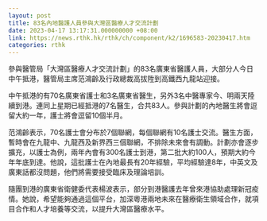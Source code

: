 ```yaml
---
layout: post
title: 83名內地醫護人員參與大灣區醫療人才交流計劃
date: 2023-04-17 13:17:31.000000000 +08:00
link: https://news.rthk.hk/rthk/ch/component/k2/1696583-20230417.htm
categories: rthk
---
```


參與醫管局「大灣區醫療人才交流計劃」的83名廣東省醫護人員，大部分人今日中午抵港，醫管局主席范鴻齡及行政總裁高拔陞到高鐵西九龍站迎接。

中午抵港的有70名廣東省護士和3名廣東省醫生，另外3名中醫專家今、明兩天陸續到港。連同上星期已經抵港的7名醫生，合共83人。參與計劃的內地醫生將會逗留大約一年，護士將會逗留10個半月。

范鴻齡表示，70名護士會分布於7個聯網，每個聯網有10名護士交流。醫生方面，暫時會在九龍中、九龍西及新界西三個聯網，不排除未來會有調動。計劃亦會逐步擴充，以護士為例，兩年內會有300名護士到港，第二批大約100人，預期大約今年年底到達。他說，這批護士在內地最長有20年經驗，平均經驗達8年，中英文及廣東話都沒問題，他們將需要接受臨床及理論培訓。

隨團到港的廣東省衛健委代表楊波表示，部分到港醫護去年曾來港協助處理新冠疫情。她說，希望能夠通過這個平台，加深粵港兩地未來在醫療衛生領域合作，就項目合作和人才培養等交流，以提升大灣區醫療水平。
